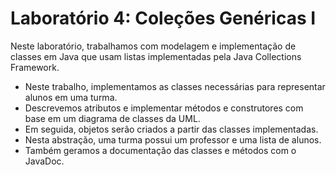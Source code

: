 # Laboratório 4: Coleções Genéricas I

Neste laboratório, trabalhamos com modelagem e implementação de classes em Java que usam listas implementadas pela Java Collections Framework.

- Neste trabalho, implementamos as classes necessárias para representar alunos em uma turma.
- Descrevemos atributos e implementar métodos e construtores com base em um diagrama de classes da UML.
- Em seguida, objetos serão criados a partir das classes implementadas.
- Nesta abstração, uma turma possui um professor e uma lista de alunos.
- Também geramos a documentação das classes e métodos com o JavaDoc.
